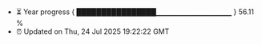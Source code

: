 - ⏳ Year progress { ████████████████▁▁▁▁▁▁▁▁▁▁▁▁▁▁ } 56.11 %
- ⏰ Updated on Thu, 24 Jul 2025 19:22:22 GMT

